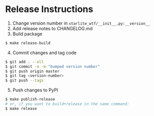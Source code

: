 # Release Instructions

1. Change version number in `starlite_wtf/__init__.py:__version__`
2. Add release notes to CHANGELOG.md
3. Build package

  ```bash
  $ make release-build
  ```

4. Commit changes and tag code

  ```bash
  $ git add . --all
  $ git commit -a -m "bumped version number"
  $ git push origin master
  $ git tag <version-number>
  $ git push --tags
  ```

5. Push changes to PyPI

  ```bash
  $ make publish-release
  # or, if you want to build+release in the same command:
  $ make release
  ```
